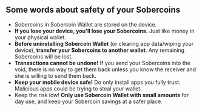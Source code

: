 ## Some words about safety of your Sobercoins
* Sobercoins in Sobercoin Wallet are stored on the device.
* **If you lose your device, you'll lose your Sobercoins.**  Just like money in your physical wallet.
* **Before uninstalling Sobercoin Wallet** (or clearing app data/wiping your device), **transfer your Sobercoins to another wallet**. Any remaining Sobercoins will be lost.
* **Transactions cannot be undone!** If you send your Sobercoins into the void, there is no way to get them back unless you know the receiver and she is willing to send them back.
* **Keep your mobile device safe!** Do only install apps you fully trust.  Malicious apps could be trying to steal your wallet.
* Keep the risk low! **Only use Sobercoin Wallet with small amounts** for day use, and keep your Sobercoin savings at a safer place.
